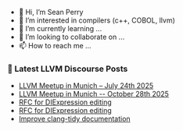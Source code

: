 - 👋 Hi, I’m Sean Perry
- 👀 I’m interested in compilers (c++, COBOL, llvm)
- 🌱 I’m currently learning ...
- 💞️ I’m looking to collaborate on ...
- 📫 How to reach me ...

<!---
s66perry/s66perry is a ✨ special ✨ repository because its `README.md` (this file) appears on your GitHub profile.
You can click the Preview link to take a look at your changes.
--->
### 📕 Latest LLVM Discourse Posts

<!-- DISCOURSE-LLVM:START -->
- [LLVM Meetup in Munich – July 24th 2025](https://discourse.llvm.org/t/llvm-meetup-in-munich-july-24th-2025/87179#post_3)
- [LLVM Meetup in Munich -- October 28th 2025](https://discourse.llvm.org/t/llvm-meetup-in-munich-october-28th-2025/88554#post_1)
- [RFC for DIExpression editing](https://discourse.llvm.org/t/rfc-for-diexpression-editing/88459#post_10)
- [RFC for DIExpression editing](https://discourse.llvm.org/t/rfc-for-diexpression-editing/88459#post_9)
- [Improve clang-tidy documentation](https://discourse.llvm.org/t/improve-clang-tidy-documentation/88305#post_11)
<!-- DISCOURSE-LLVM:END -->
